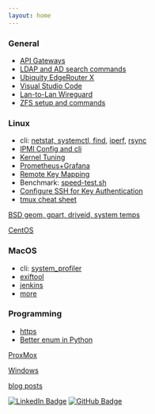 ```yaml
---
layout: home
---
```

### General

* [API Gateways](api-gateways.html)
* [LDAP and AD search commands](ldap.html)
* [Ubiquity EdgeRouter X](ubiquity.html)
* [Visual Studio Code](dot.vscode.html)
* [Lan-to-Lan Wireguard](wireguard.html)
* [ZFS setup and commands](zfs.html)

### Linux

* cli: [netstat, systemctl, find](cli.html), [iperf](iperf.html),
[rsync](rsync.html)
* [IPMI Config and cli](ipmi.html)
* [Kernel Tuning](kernel-tuning.html)
* [Prometheus+Grafana](prometheus-grafana.html)
* [Remote Key Mapping](remote.html)
* Benchmark: [speed-test.sh](speed-test.sh)
* [Configure SSH for Key Authentication](ssh.html)
* [tmux cheat sheet](tmux.html)

[BSD geom, gpart, driveid, system temps](bsd/)

[CentOS](centos/)

### MacOS

* cli: [system_profiler](macos/cli.html)
* [exiftool](macos/exiftool.html)
* [jenkins](macos/jenkins.html)
* [more](macos/)

### Programming

* [https](programming/https.html)
* [Better enum in Python](programming/python-string-enum.html)

[ProxMox](proxmox/)

[Windows](windows/)


[blog posts](posts.html)


[![LinkedIn
Badge](https://img.shields.io/badge/-asokolsky-blue?style=flat&logo=Linkedin&logoColor=white)](https://www.linkedin.com/in/asokolsky/)
[![GitHub
Badge](https://img.shields.io/badge/-asokolsky-grey?style=flat&logo=Github&logoColor=white)](https://github.com/asokolsky)
